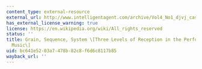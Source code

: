 ```yaml
---
content_type: external-resource
external_url: http://www.intelligentagent.com/archive/Vol4_No1_djvj_cascone.htm
has_external_license_warning: true
license: https://en.wikipedia.org/wiki/All_rights_reserved
status: ''
title: Grain, Sequence, System \[Three Levels of Reception in the Performance of Laptop
  Music\]
uid: bc641e52-03a7-478b-82c8-f6d6c8117b85
wayback_url: ''
---
```

